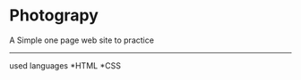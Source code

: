 # Photograpy
A Simple one page web site to practice 

-----------------------------------------------------------------
used languages
    *HTML
    *CSS
